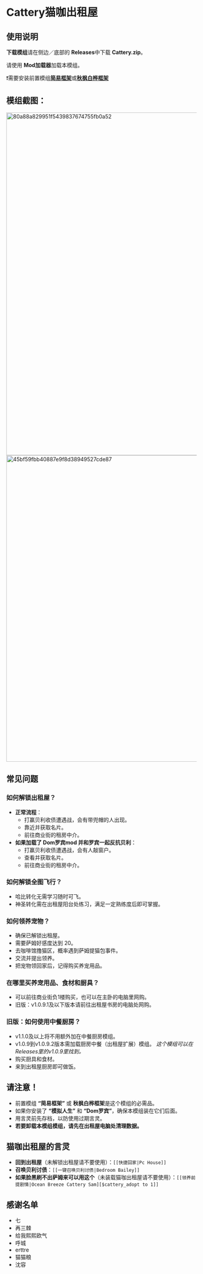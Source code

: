 # Cattery猫咖出租屋
## 使用说明

**下载模组**请在侧边／底部的 **Releases**中下载 **Cattery.zip**。

请使用 **Mod加载器**加载本模组。

❗需要安装前置模组[**简易框架**](https://github.com/emicoto/SCMLSimpleFramework)或[**秋枫白桦框架**](https://github.com/MaplebirchLeaf/SCML-DOL-maplebirchframework)

## 模组截图：
<img width="549" height="907" alt="80a88a829951f5439837674755fb0a52" src="https://github.com/user-attachments/assets/10f70309-7e74-41ef-9dd7-c106b00b494c" />
<img width="513" height="811" alt="45bf59fbb40887e9f8d38949527cde87" src="https://github.com/user-attachments/assets/f9323c02-c847-442b-bf46-bcf02a84ee33" />

## 常见问题

### 如何解锁出租屋？
- **正常流程**：
  - 打赢贝利收债遭遇战，会有带兜帽的人出现。
  - 靠近并获取名片。
  - 前往商业街的租房中介。
- **如果加载了 Dom罗宾mod 并和罗宾一起反抗贝利**：
  - 打赢贝利收债遭遇战，会有人敲窗户。
  - 查看并获取名片。
  - 前往商业街的租房中介。
 
### 如何解锁全图飞行？
- 哈比转化无需学习随时可飞。
- 神圣转化需在出租屋阳台处练习，满足一定熟练度后即可掌握。

### 如何领养宠物？
- 确保已解锁出租屋。
- 需要萨姆好感度达到 20。
- 去咖啡馆撸猫区，概率遇到萨姆提猫包事件。
- 交流并提出领养。
- 把宠物领回家后，记得购买养宠用品。

### 在哪里买养宠用品、食材和厨具？
- 可以前往商业街负1楼购买，也可以在主卧的电脑里网购。
- 旧版：v1.0.9.1及以下版本请前往出租屋书房的电脑处网购。

### 旧版：如何使用中餐厨房？
- v1.1.0及以上将不用额外加在中餐厨房模组。
- v1.0.9到v1.0.9.2版本需加载厨房中餐（出租屋扩展）模组。
*这个模组可以在Releases里的v1.0.9里找到。*
- 购买厨具和食材。
- 来到出租屋厨房即可做饭。

## 请注意！
- 前置模组 **“简易框架”** 或 **秋枫白桦框架**是这个模组的必需品。
- 如果你安装了 **“模拟人生”** 和 **“Dom罗宾”**，确保本模组装在它们后面。
- 用言灵前先存档，以防使用过期言灵。
- **若要卸载本模组模组，请先在出租屋电脑处清理数据。**

## 猫咖出租屋的言灵
- **回到出租屋**（未解锁出租屋请不要使用）：`[[快捷回家|Pc House]]`
- **召唤贝利讨债**：`[[一键召唤贝利讨债|Bedroom Bailey]]`
- **如果脸黑刷不出萨姆来可以用这个**（未装载猫咖出租屋请不要使用）：`[[领养前提剧情|Ocean Breeze Cattery Sam][$cattery_adopt to 1]]`

## 感谢名单
- 七
- 再三棘
- 给我熙熙欧气
- 呼城
- erttre
- 猫猫粮
- 沈容
